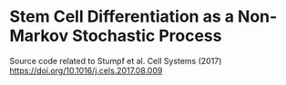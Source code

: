 # Stem Cell Differentiation as a Non-Markov Stochastic Process
Source code related to Stumpf et al. Cell Systems (2017) https://doi.org/10.1016/j.cels.2017.08.009
